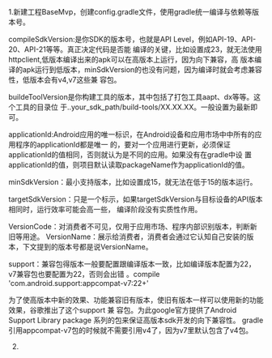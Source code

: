 1.新建工程BaseMvp，创建config.gradle文件，使用gradle统一编译与依赖等版本号。

compileSdkVersion:是你SDK的版本号，也就是API Level，例如API-19、API-20、API-21等等。真正决定代码是否能
编译的关键，比如设置成23，就无法使用httpclient,低版本编译出来的apk可以在高版本上运行，因为向下兼容，高
版本编译的apk运行到低版本，minSdkVersion的也没有问题，因为编译时就会考虑兼容性，低版本会有v4,v7这些兼
容包。

buildeToolVersion是你构建工具的版本，其中包括了打包工具aapt、dx等等。这个工具的目录位
于..your_sdk_path/build-tools/XX.XX.XX。一般设置为最新即可。

applicationId:Android应用的唯一标识，在Android设备和应用市场中中所有的应用程序的applicationId都是唯一
的，要对一个应用进行更新，必须保证applicationId的值相同，否则就认为是不同的应用。如果没有在gradle中设
置applicationId的值，则项目默认读取packageName作为applicationId的值。

minSdkVersion：最小支持版本，比如设置成15，就无法在低于15的版本运行。

targetSdkVersion：只是一个标示，如果targetSdkVersion与目标设备的API版本相同时，运行效率可能会高一些，
编译阶段没有实质性作用。

VersionCode：对消费者不可见，仅用于应用市场、程序内部识别版本，判断新旧等用途。
VersionName：展示给消费者，消费者会通过它认知自己安装的版本，下文提到的版本号都是说VersionName。

support：兼容包得版本一般要配置跟编译版本一致，比如编译版本配置为22，v7兼容包也要配置为22，否则会出错
。compile 'com.android.support:appcompat-v7:22+'

为了使高版本中新的效果、功能兼容旧有版本，使旧有版本一样可以使用新的功能效果，谷歌推出了这个support 兼
容包。为此google官方提供了Android Support Library package 系列的包来保证高版本sdk开发的向下兼容性。
gradle引用appcompat-v7包的时候就不需要引用v4了，因为v7里默认包含了v4包。

2.



